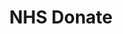 ---
hackday: 04-london
summary: Mobile App for brining marketing into hospitals
team:
- '@EdwardHarpham'
title: NHS Donate
---